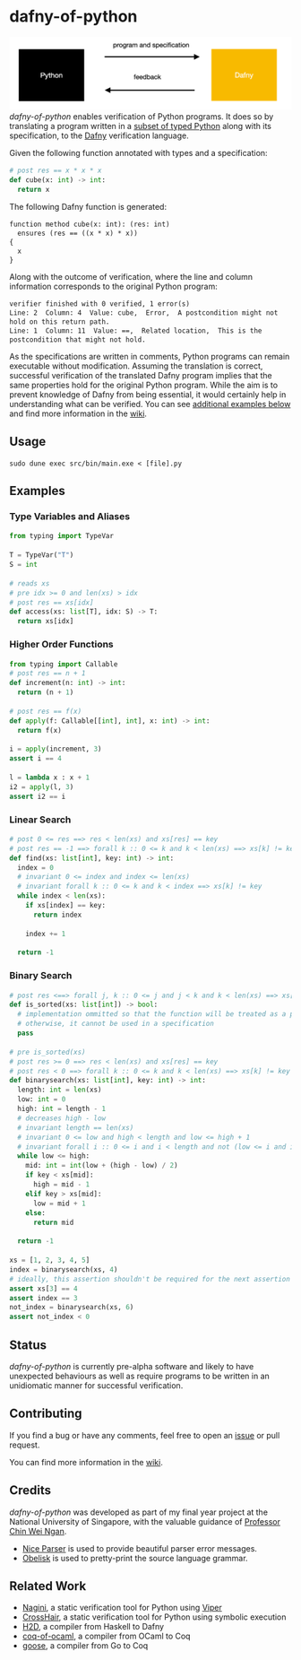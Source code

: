 # dafny-of-python

![tool overview](tool_overview.png)
*dafny-of-python* enables verification of Python programs. It does so by translating a program written in a [subset of typed Python](https://github.com/arsalanc-v2/dafny-of-python/wiki/Language) along with its specification, to the [Dafny](https://github.com/dafny-lang/dafny) verification language. 

Given the following function annotated with types and a specification:
```Python
# post res == x * x * x        
def cube(x: int) -> int:
  return x
```

The following Dafny function is generated:
```Dafny
function method cube(x: int): (res: int)
  ensures (res == ((x * x) * x))
{
  x
}
```

Along with the outcome of verification, where the line and column information corresponds to the original Python program:
```
verifier finished with 0 verified, 1 error(s)
Line: 2  Column: 4  Value: cube,  Error,  A postcondition might not hold on this return path.
Line: 1  Column: 11  Value: ==,  Related location,  This is the postcondition that might not hold.
```

As the specifications are written in comments, Python programs can remain executable without modification. Assuming the translation is correct, successful verification of the translated Dafny program implies that the same properties hold for the original Python program. While the aim is to prevent knowledge of Dafny from being essential, it would certainly help in understanding what can be verified. You can see [additional examples below](#examples) and find more information in the [wiki](https://github.com/arsalanc-v2/dafny-of-python/wiki).

## Usage
```
sudo dune exec src/bin/main.exe < [file].py
```
## Examples
### Type Variables and Aliases
```Python
from typing import TypeVar

T = TypeVar("T")
S = int

# reads xs
# pre idx >= 0 and len(xs) > idx
# post res == xs[idx]
def access(xs: list[T], idx: S) -> T:    
  return xs[idx]
```
### Higher Order Functions
```Python
from typing import Callable
# post res == n + 1 
def increment(n: int) -> int:
  return (n + 1)

# post res == f(x)  
def apply(f: Callable[[int], int], x: int) -> int:
  return f(x)

i = apply(increment, 3)
assert i == 4

l = lambda x : x + 1
i2 = apply(l, 3)     
assert i2 == i
```
### Linear Search
```Python
# post 0 <= res ==> res < len(xs) and xs[res] == key
# post res == -1 ==> forall k :: 0 <= k and k < len(xs) ==> xs[k] != key
def find(xs: list[int], key: int) -> int:
  index = 0
  # invariant 0 <= index and index <= len(xs)
  # invariant forall k :: 0 <= k and k < index ==> xs[k] != key
  while index < len(xs):
    if xs[index] == key:
      return index
    
    index += 1
  
  return -1
```
### Binary Search
```Python
# post res <==> forall j, k :: 0 <= j and j < k and k < len(xs) ==> xs[j] <= xs[k]
def is_sorted(xs: list[int]) -> bool:
  # implementation ommitted so that the function will be treated as a predicate
  # otherwise, it cannot be used in a specification
  pass

# pre is_sorted(xs)
# post res >= 0 ==> res < len(xs) and xs[res] == key
# post res < 0 ==> forall k :: 0 <= k and k < len(xs) ==> xs[k] != key
def binarysearch(xs: list[int], key: int) -> int:
  length: int = len(xs)
  low: int = 0
  high: int = length - 1
  # decreases high - low
  # invariant length == len(xs)
  # invariant 0 <= low and high < length and low <= high + 1
  # invariant forall i :: 0 <= i and i < length and not (low <= i and i <= high) ==> xs[i] != key
  while low <= high:
    mid: int = int(low + (high - low) / 2)
    if key < xs[mid]:
      high = mid - 1
    elif key > xs[mid]:
      low = mid + 1
    else:
      return mid
  
  return -1

xs = [1, 2, 3, 4, 5]
index = binarysearch(xs, 4)
# ideally, this assertion shouldn't be required for the next assertion to be verified
assert xs[3] == 4
assert index == 3
not_index = binarysearch(xs, 6)
assert not_index < 0
```


## Status
*dafny-of-python* is currently pre-alpha software and likely to have unexpected behaviours as well as require programs to be written in an unidiomatic manner for successful verification.

## Contributing
If you find a bug or have any comments, feel free to open an [issue](https://github.com/arsalanc-v2/dafny-of-python/issues/new/choose) or pull request. 

You can find more information in the [wiki](https://github.com/arsalanc-v2/dafny-of-python/wiki).

## Credits
*dafny-of-python* was developed as part of my final year project at the National University of Singapore, with the valuable guidance of [Professor Chin Wei Ngan](https://www.comp.nus.edu.sg/cs/bio/chinwn/).

- [Nice Parser](https://github.com/smolkaj/nice-parser) is used to provide beautiful parser error messages.
- [Obelisk](https://github.com/Lelio-Brun/Obelisk) is used to pretty-print the source language grammar.
## Related Work
- [Nagini](https://github.com/marcoeilers/nagini), a static verification tool for Python using [Viper](http://viper.ethz.ch/)
- [CrossHair](https://github.com/pschanely/CrossHair), a static verification tool for Python using symbolic execution
- [H2D](http://www.doc.ic.ac.uk/~dcw/h2d.cgi), a compiler from Haskell to Dafny
- [coq-of-ocaml](https://github.com/clarus/coq-of-ocaml), a compiler from OCaml to Coq
- [goose](https://github.com/tchajed/goose), a compiler from Go to Coq

